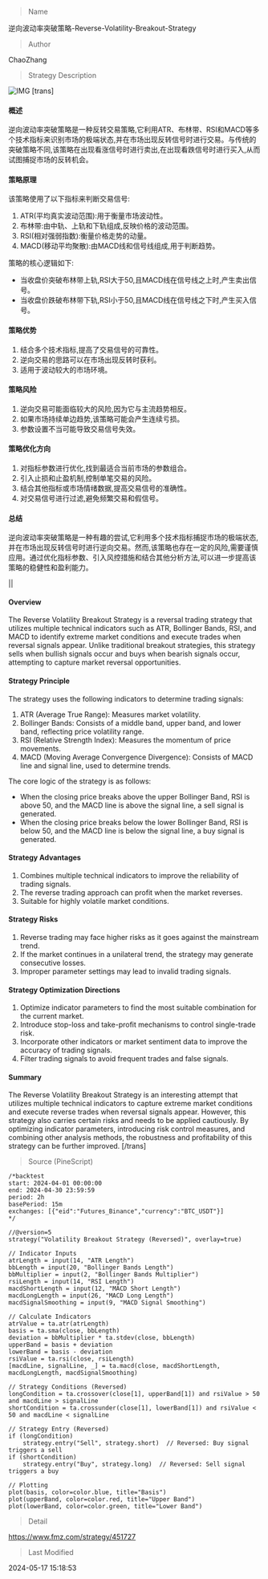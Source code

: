 
> Name

逆向波动率突破策略-Reverse-Volatility-Breakout-Strategy

> Author

ChaoZhang

> Strategy Description

![IMG](https://www.fmz.com/upload/asset/ab198bc8452d91636a.png)
[trans]
#### 概述
逆向波动率突破策略是一种反转交易策略,它利用ATR、布林带、RSI和MACD等多个技术指标来识别市场的极端状态,并在市场出现反转信号时进行交易。与传统的突破策略不同,该策略在出现看涨信号时进行卖出,在出现看跌信号时进行买入,从而试图捕捉市场的反转机会。

#### 策略原理
该策略使用了以下指标来判断交易信号:
1. ATR(平均真实波动范围):用于衡量市场波动性。
2. 布林带:由中轨、上轨和下轨组成,反映价格的波动范围。
3. RSI(相对强弱指数):衡量价格走势的动量。
4. MACD(移动平均聚散):由MACD线和信号线组成,用于判断趋势。

策略的核心逻辑如下:
- 当收盘价突破布林带上轨,RSI大于50,且MACD线在信号线之上时,产生卖出信号。
- 当收盘价跌破布林带下轨,RSI小于50,且MACD线在信号线之下时,产生买入信号。

#### 策略优势
1. 结合多个技术指标,提高了交易信号的可靠性。
2. 逆向交易的思路可以在市场出现反转时获利。
3. 适用于波动较大的市场环境。

#### 策略风险
1. 逆向交易可能面临较大的风险,因为它与主流趋势相反。
2. 如果市场持续单边趋势,该策略可能会产生连续亏损。
3. 参数设置不当可能导致交易信号失效。

#### 策略优化方向
1. 对指标参数进行优化,找到最适合当前市场的参数组合。
2. 引入止损和止盈机制,控制单笔交易的风险。
3. 结合其他指标或市场情绪数据,提高交易信号的准确性。
4. 对交易信号进行过滤,避免频繁交易和假信号。

#### 总结
逆向波动率突破策略是一种有趣的尝试,它利用多个技术指标捕捉市场的极端状态,并在市场出现反转信号时进行逆向交易。然而,该策略也存在一定的风险,需要谨慎应用。通过优化指标参数、引入风控措施和结合其他分析方法,可以进一步提高该策略的稳健性和盈利能力。

|| 

#### Overview
The Reverse Volatility Breakout Strategy is a reversal trading strategy that utilizes multiple technical indicators such as ATR, Bollinger Bands, RSI, and MACD to identify extreme market conditions and execute trades when reversal signals appear. Unlike traditional breakout strategies, this strategy sells when bullish signals occur and buys when bearish signals occur, attempting to capture market reversal opportunities.

#### Strategy Principle
The strategy uses the following indicators to determine trading signals:
1. ATR (Average True Range): Measures market volatility.
2. Bollinger Bands: Consists of a middle band, upper band, and lower band, reflecting price volatility range.
3. RSI (Relative Strength Index): Measures the momentum of price movements.
4. MACD (Moving Average Convergence Divergence): Consists of MACD line and signal line, used to determine trends.

The core logic of the strategy is as follows:
- When the closing price breaks above the upper Bollinger Band, RSI is above 50, and the MACD line is above the signal line, a sell signal is generated.
- When the closing price breaks below the lower Bollinger Band, RSI is below 50, and the MACD line is below the signal line, a buy signal is generated.

#### Strategy Advantages
1. Combines multiple technical indicators to improve the reliability of trading signals.
2. The reverse trading approach can profit when the market reverses.
3. Suitable for highly volatile market conditions.

#### Strategy Risks
1. Reverse trading may face higher risks as it goes against the mainstream trend.
2. If the market continues in a unilateral trend, the strategy may generate consecutive losses.
3. Improper parameter settings may lead to invalid trading signals.

#### Strategy Optimization Directions
1. Optimize indicator parameters to find the most suitable combination for the current market.
2. Introduce stop-loss and take-profit mechanisms to control single-trade risk.
3. Incorporate other indicators or market sentiment data to improve the accuracy of trading signals.
4. Filter trading signals to avoid frequent trades and false signals.

#### Summary
The Reverse Volatility Breakout Strategy is an interesting attempt that utilizes multiple technical indicators to capture extreme market conditions and execute reverse trades when reversal signals appear. However, this strategy also carries certain risks and needs to be applied cautiously. By optimizing indicator parameters, introducing risk control measures, and combining other analysis methods, the robustness and profitability of this strategy can be further improved.
[/trans]



> Source (PineScript)

``` pinescript
/*backtest
start: 2024-04-01 00:00:00
end: 2024-04-30 23:59:59
period: 2h
basePeriod: 15m
exchanges: [{"eid":"Futures_Binance","currency":"BTC_USDT"}]
*/

//@version=5
strategy("Volatility Breakout Strategy (Reversed)", overlay=true)

// Indicator Inputs
atrLength = input(14, "ATR Length")
bbLength = input(20, "Bollinger Bands Length")
bbMultiplier = input(2, "Bollinger Bands Multiplier")
rsiLength = input(14, "RSI Length")
macdShortLength = input(12, "MACD Short Length")
macdLongLength = input(26, "MACD Long Length")
macdSignalSmoothing = input(9, "MACD Signal Smoothing")

// Calculate Indicators
atrValue = ta.atr(atrLength)
basis = ta.sma(close, bbLength)
deviation = bbMultiplier * ta.stdev(close, bbLength)
upperBand = basis + deviation
lowerBand = basis - deviation
rsiValue = ta.rsi(close, rsiLength)
[macdLine, signalLine, _] = ta.macd(close, macdShortLength, macdLongLength, macdSignalSmoothing)

// Strategy Conditions (Reversed)
longCondition = ta.crossover(close[1], upperBand[1]) and rsiValue > 50 and macdLine > signalLine
shortCondition = ta.crossunder(close[1], lowerBand[1]) and rsiValue < 50 and macdLine < signalLine

// Strategy Entry (Reversed)
if (longCondition)
    strategy.entry("Sell", strategy.short)  // Reversed: Buy signal triggers a sell
if (shortCondition)
    strategy.entry("Buy", strategy.long)  // Reversed: Sell signal triggers a buy

// Plotting
plot(basis, color=color.blue, title="Basis")
plot(upperBand, color=color.red, title="Upper Band")
plot(lowerBand, color=color.green, title="Lower Band")

```

> Detail

https://www.fmz.com/strategy/451727

> Last Modified

2024-05-17 15:18:53
